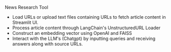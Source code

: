 News Research Tool 

- Load URLs or upload text files containing URLs to fetch article content in Streamlit UI.
- Process article content through LangChain's UnstructuredURL Loader
- Construct an embedding vector using OpenAI and FAISS
- Interact with the LLM's (Chatgpt) by inputting queries and receiving answers along with source URLs.
